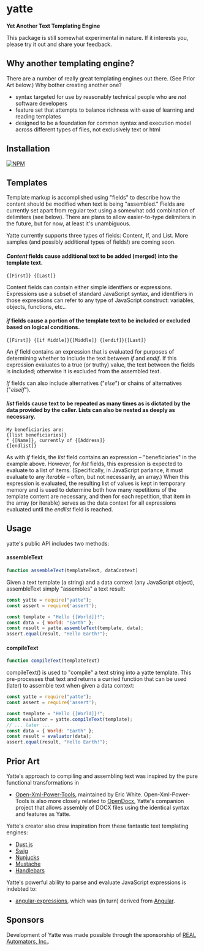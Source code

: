 yatte
=====

**Yet Another Text Templating Engine**

This package is still somewhat experimental in nature. If it interests you, please try it out and share your feedback.

Why another templating engine?
------------------------------

There are a number of really great templating engines out there. (See Prior Art below.) Why bother creating another one?
* syntax targeted for use by reasonably technical people who are _not_ software developers
* feature set that attempts to balance richness with ease of learning and reading templates
* designed to be a foundation for common syntax and execution model across different types of files, not exclusively text or html

Installation
------------

[![NPM](https://nodei.co/npm/yatte.png)](https://nodei.co/npm/yatte/)

Templates
---------

Template markup is accomplished using "fields" to describe how the content should be modified when text is being "assembled." Fields are currently set apart from regular text using a somewhat odd combination of delimiters (see below). There are plans to allow easier-to-type delimiters in the future, but for now, at least it's unambiguous.

Yatte currently supports three types of fields: Content, If, and List. More samples (and possibly additional types of fields!) are coming soon.

#### _Content_ fields cause additional text to be added (merged) into the template text.
```
{[First]} {[Last]}
```

Content fields can contain either simple identfiers or expressions. Expressions use a subset of standard JavaScript syntax, and identifiers in those expressions can refer to any type of JavaScript construct: variables, objects, functions, etc..

#### _if_ fields cause a portion of the template text to be included or excluded based on logical conditions.
```
{[First]} {[if Middle]}{[Middle]} {[endif]}{[Last]}
```

An _if_ field contains an expression that is evaluated for purposes of determining whether to include the text between _if_ and _endif_.  If this expression evaluates to a true (or truthy) value, the text between the fields is included; otherwise it is excluded from the assembled text.

_If_ fields can also include alternatives ("_else_") or chains of alternatives ("_elseif_").

#### _list_ fields cause text to be repeated as many times as is dictated by the data provided by the caller. Lists can also be nested as deeply as necessary. 
```
My beneficiaries are:
{[list beneficiaries]}
* {[Name]}, currently of {[Address]}
{[endlist]}
```

As with _if_ fields, the _list_ field contains an expression – "beneficiaries" in the example above. However, for _list_ fields, this expression is expected to evaluate to a list of items.  (Specifically, in JavaScript parlance, it must evaluate to any _iterable_ – often, but not necessarily, an array.)  When this expression is evaluated, the resulting list of values is kept in temporary memory and is used to determine both how many repetitions of the template content are necessary, and then for each repetition, that item in the array (or iterable) serves as the data context for all expressions evaluated until the _endlist_ field is reached.

Usage
-----

yatte's public API includes two methods:

#### assembleText
```javascript
function assembleText(templateText, dataContext)
```
Given a text template (a string) and a data context (any JavaScript object), assembleText simply "assembles" a text result:

```javascript
const yatte = require("yatte");
const assert = require('assert');

const template = "Hello {[World]}!";
const data = { World: "Earth" };
const result = yatte.assembleText(template, data);
assert.equal(result, "Hello Earth!");
```

#### compileText
```javascript
function compileText(templateText)
```
compileText() is used to "compile" a text string into a yatte template. This pre-processes that text and returns a curried function that can be used (later) to assemble text when given a data context:

```javascript
const yatte = require("yatte");
const assert = require('assert');

const template = "Hello {[World]}!";
const evaluator = yatte.compileText(template);
// ... later ...
const data = { World: "Earth" };
const result = evaluator(data);
assert.equal(result, "Hello Earth!");
```

Prior Art
---------

Yatte's approach to compiling and assembling text was inspired by the pure functional transformations in
* [Open-Xml-Power-Tools](https://github.com/EricWhiteDev/Open-Xml-PowerTools), maintained by Eric White. Open-Xml-Power-Tools is also more closely related to [OpenDocx](https://github.com/opendocx/opendocx), Yatte's companion project that allows assembly of DOCX files using the identical syntax and features as Yatte.

Yatte's creator also drew inspiration from these fantastic text templating engines:
* [Dust.js](https://www.dustjs.com/)
* [Swig](http://node-swig.github.io/swig-templates/)
* [Nunjucks](https://mozilla.github.io/nunjucks/)
* [Mustache](https://mustache.github.io/)
* [Handlebars](https://handlebarsjs.com/)

Yatte's powerful ability to parse and evaluate JavaScript expressions is indebted to:
* [angular-expressions](https://github.com/peerigon/angular-expressions#readme), which was (in turn) derived from [Angular](https://angular.io/).

Sponsors
--------

Development of Yatte was made possible through the sponsorship of [REAL Automators, Inc.](https://realautomators.com/).